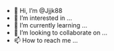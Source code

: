 - 👋 Hi, I’m @Jjjk88
- 👀 I’m interested in ...
- 🌱 I’m currently learning ...
- 💞️ I’m looking to collaborate on ...
- 📫 How to reach me ...

<!---
Jjjk88/Jjjk88 is a ✨ special ✨ repository because its `README.md` (this file) appears on your GitHub profile.
You can click the Preview link to take a look at your changll

